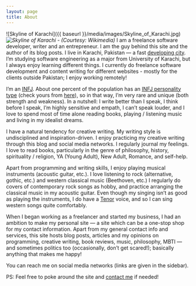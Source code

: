 ```yaml
---
layout: page
title: About
---
```


![Skyline of Karachi]({{ baseurl }}/media/images/Skyline_of_Karachi.jpg)
*![Skyline of Karachi - (Courtesy: Wikimedia)](url)*
I am a freelance software developer, writer and an entrepreneur. I am the guy behind this site and the author of its blog posts. I live in Karachi, Pakistan — a fast [developing city](http://en.wikipedia.org/wiki/Economy_of_Karachi). I’m studying software engineering as a major from University of Karachi, but I always enjoy learning different things. I currently do freelance software development and content writing for different websites - mostly for the clients outside Pakistan; I enjoy working remotely!

I’m an [INFJ](http://en.wikipedia.org/wiki/INFJ). About one percent of the population has an [INFJ personality type](http://www.personalitypage.com/INFJ.html) (check yours from [here](http://www.16personalities.com/free-personality-test
)), so in that way, I’m very rare and unique (both strength and weakness). In a nutshell: I write better than I speak, I think before I speak, I’m highly sensitive and empath, I can’t speak louder, and I love to spend most of time alone reading books, playing / listening music and living in my idealist dreams.

I have a natural tendency for creative writing. My writing style is undisciplined and inspiration-driven. I enjoy practicing my creative writing through this blog and social media networks. I regularly journal my feelings. I love to read books, particularly in the genre of philosophy, history, spirituality / religion, YA (Young Adult), New Adult, Romance, and self-help.

Apart from programming and writing skills, I enjoy playing musical instruments (acoustic guitar, etc.). I love listening to rock (alternative, gothic, etc.) and western classical music (Beethoven, etc.) I regularly do covers of contemporary rock songs as hobby, and practice arranging the classical music in my acoustic guitar. Even though my singing isn’t as good as playing the instruments, I do have a [Tenor](http://en.wikipedia.org/wiki/Tenor) voice, and so I can sing western songs quite comfortably.

When I began working as a freelancer and started my business, I had an ambition to make my personal site — a site which can be a one-stop shop for my contact information. Apart from my general contact info and services, this site hosts blog posts, articles and my opinions on programming, creative writing, book reviews, music, philosophy, MBTI — and sometimes politics too (occasionally, don’t get scared!); basically anything that makes me happy!

You can reach me on social media networks (links are given in the sidebar).

PS: Feel free to poke around the site and [contact me]({{baseurl}}/contact) if needed!
